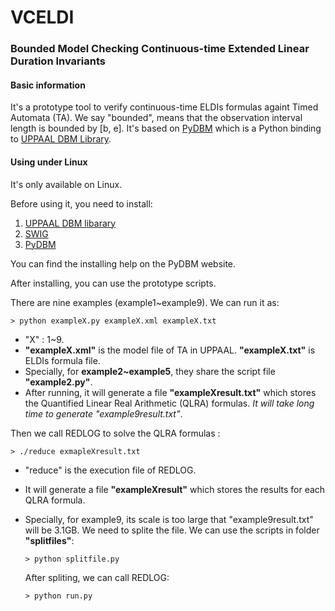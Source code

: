 # VCELDI
### Bounded Model Checking Continuous-time Extended Linear Duration Invariants

#### Basic information

It's a prototype tool to verify continuous-time ELDIs formulas againt Timed Automata (TA). We say "bounded", means that the observation interval length is bounded by [b, e]. It's based on [PyDBM](http://people.cs.aau.dk/~adavid/UDBM/python.html) which is a Python binding to [UPPAAL DBM Library](http://people.cs.aau.dk/~adavid/UDBM/index.html).

#### Using under Linux

It's only available on Linux.

Before using it, you need to install:

1. [UPPAAL DBM libarary](http://people.cs.aau.dk/~adavid/UDBM/index.html)
2. [SWIG](http://www.swig.org/)
3. [PyDBM](http://people.cs.aau.dk/~adavid/UDBM/python.html)


You can find the installing help on the PyDBM website.

After installing, you can use the prototype scripts.

There are nine examples (example1~example9). We can run it as:

```shell
> python exampleX.py exampleX.xml exampleX.txt
```

* "X" : 1~9.
* __"exampleX.xml"__ is the model file of TA in UPPAAL. __"exampleX.txt"__ is ELDIs formula file.
* Specially, for __example2~example5__, they share the script file __"example2.py"__.
* After running, it will generate a file __"exampleXresult.txt"__ which stores the Quantified Linear Real Arithmetic (QLRA) formulas. _It will take long time to generate "example9result.txt"_.


Then we call REDLOG to solve the QLRA formulas :

```shell
> ./reduce exmapleXresult.txt
```

* "reduce" is the execution file of REDLOG.

* It will generate a file __"exampleXresult"__ which stores the results for each QLRA formula.

* Specially, for example9, its scale is too large that "example9result.txt" will be 3.1GB. We need to splite the file. We can use the scripts in folder __"splitfiles"__:

  ```shell
  > python splitfile.py
  ```
  After spliting, we can call REDLOG:

  ```shell
  > python run.py
  ```








